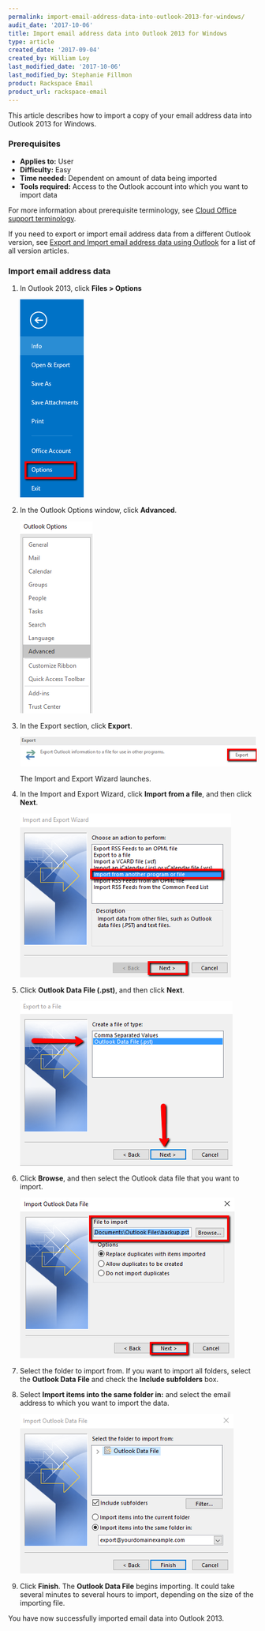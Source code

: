 ```yaml
---
permalink: import-email-address-data-into-outlook-2013-for-windows/
audit_date: '2017-10-06'
title: Import email address data into Outlook 2013 for Windows
type: article
created_date: '2017-09-04'
created_by: William Loy
last_modified_date: '2017-10-06'
last_modified_by: Stephanie Fillmon
product: Rackspace Email
product_url: rackspace-email
---
```


This article describes how to import a copy of your email address data into Outlook 2013 for Windows.

### Prerequisites

- **Applies to:** User
- **Difficulty:** Easy
- **Time needed:** Dependent on amount of data being imported
- **Tools required:** Access to the Outlook account into which you want to import data

For more information about prerequisite terminology, see [Cloud Office support terminology](/support/how-to/cloud-office-support-terminology/).


If you need to export or import email address data from a different Outlook version, see [Export and Import email address data using Outlook](/support/how-to/export-and-import-email-address-data-using-outlook) for a list of all version articles.

### Import email address data

1. In Outlook 2013, click **Files > Options**

    <img src="options2013.png" />

2. In the Outlook Options window, click **Advanced**.

    <img src="advanced2013.png" />

3. In the Export section, click **Export**.

    <img src="export2013.png" />
    
    The Import and Export Wizard launches.

4. In the Import and Export Wizard, click **Import from a file**, and then click **Next**.

    <img src="import_from_a_file2013.png" />

5. Click **Outlook Data File (.pst)**, and then click **Next**.

    <img src="outlook_data_file.png" />

6. Click **Browse**, and then select the Outlook data file that you want to import.

    <img src="browse_import2013.png" />

7. Select the folder to import from. If you want to import all folders, select the **Outlook Data File** and check the **Include subfolders** box. 

8. Select **Import items into the same folder in:** and select the email address to which you want to import the data.

    <img src="import_from2013.png" />

9. Click **Finish**. The **Outlook Data File** begins importing. It could take several minutes to several hours to import, depending on the size of the importing file.

You have now successfully imported email data into Outlook 2013.
